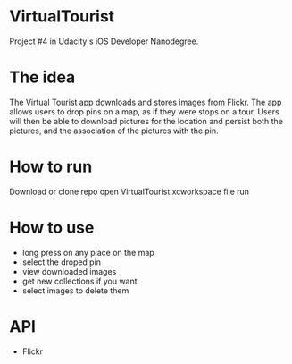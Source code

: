 # VirtualTourist
Project #4 in Udacity's iOS Developer Nanodegree.

# The idea
The Virtual Tourist app downloads and stores images from Flickr. The app allows users to drop pins on a map, as if they were stops on a tour. Users will then be able to download pictures for the location and persist both the pictures, and the association of the pictures with the pin.

# How to run
Download or clone repo
open VirtualTourist.xcworkspace file
run

# How to use
- long press on any place on the map
- select the droped pin
- view downloaded images
- get new collections if you want
- select images to delete them

# API
- Flickr
